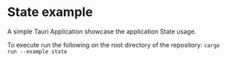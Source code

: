 # State example

A simple Tauri Application showcase the application State usage.

To execute run the following on the root directory of the repository:
`cargo run --example state`
